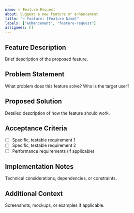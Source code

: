 ```yaml
---
name: ⭐ Feature Request
about: Suggest a new feature or enhancement
title: "⭐ Feature: [Feature Name]"
labels: ["enhancement", "feature-request"]
assignees: []
---
```


## Feature Description

Brief description of the proposed feature.

## Problem Statement

What problem does this feature solve? Who is the target user?

## Proposed Solution

Detailed description of how the feature should work.

## Acceptance Criteria

- [ ] Specific, testable requirement 1
- [ ] Specific, testable requirement 2
- [ ] Performance requirements (if applicable)

## Implementation Notes

Technical considerations, dependencies, or constraints.

## Additional Context

Screenshots, mockups, or examples if applicable.
